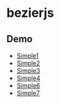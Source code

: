 bezierjs
================================

Demo
-----------------
* [Simple1](http://06wj.github.com/bezierjs/bezier/1/)
* [Simple2](http://06wj.github.com/bezierjs/bezier/2/)
* [Simple3](http://06wj.github.com/bezierjs/bezier/3/)
* [Simple4](http://06wj.github.com/bezierjs/bezier/4/)
* [Simple6](http://06wj.github.com/bezierjs/bezier/6/)
* [Simple7](http://06wj.github.com/bezierjs/bezier/7/)
